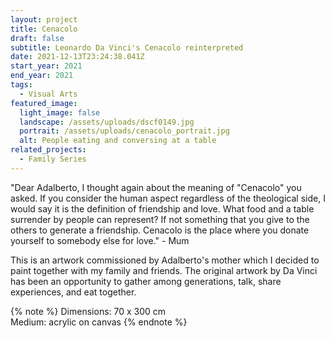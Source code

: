 ```yaml
---
layout: project
title: Cenacolo
draft: false
subtitle: Leonardo Da Vinci's Cenacolo reinterpreted
date: 2021-12-13T23:24:38.041Z
start_year: 2021
end_year: 2021
tags:
  - Visual Arts
featured_image:
  light_image: false
  landscape: /assets/uploads/dscf0149.jpg
  portrait: /assets/uploads/cenacolo_portrait.jpg
  alt: People eating and conversing at a table
related_projects:
  - Family Series
---
```

"Dear Adalberto, I thought again about the meaning of "Cenacolo" you asked. If you consider the human aspect regardless of the theological side, I would say it is the definition of friendship and love. What food and a table surrender by people can represent? If not something that you give to the others to generate a friendship. Cenacolo is the place where you donate yourself to somebody else for love." - Mum

This is an artwork commissioned by Adalberto's mother which I decided to paint together with my family and
friends. The original artwork by Da Vinci has been an opportunity to gather among generations, talk,
share experiences, and eat together.

{% note %}
Dimensions: 70 x 300 cm\
Medium: acrylic on canvas
{% endnote %}